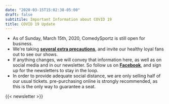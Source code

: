 ```yaml
---
date: "2020-03-15T15:02:38-05:00"
draft: false
subtitile: Important Information about COVID 19
title: COVID 19 Update
---
```

- As of Sunday, March 15th, 2020, ComedySportz is still open for business.
- We're taking **[several extra precautions](/blog/covid19precautions/)**, and invite our healthy loyal fans out to see our shows.
- If anything changes, we will convey that information here, as well as on social media and in our newsletter. So follow us on **[Facebook](https://www.facebook.com/ComedySportzSanAntonio/)**, and sign up for the newsletters to stay in the loop.
- In order to provide adequate social distance, we are only selling half of our usual tickets. pre-purchasing online is strongly recommended, as this is the only way to guarantee a seat.

{{< newsletter >}}
